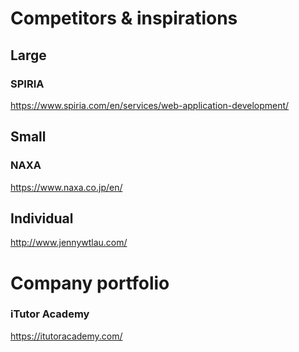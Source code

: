 # Competitors & inspirations

## Large

### SPIRIA

https://www.spiria.com/en/services/web-application-development/

## Small

### NAXA

https://www.naxa.co.jp/en/

## Individual

http://www.jennywtlau.com/

# Company portfolio

### iTutor Academy

https://itutoracademy.com/
